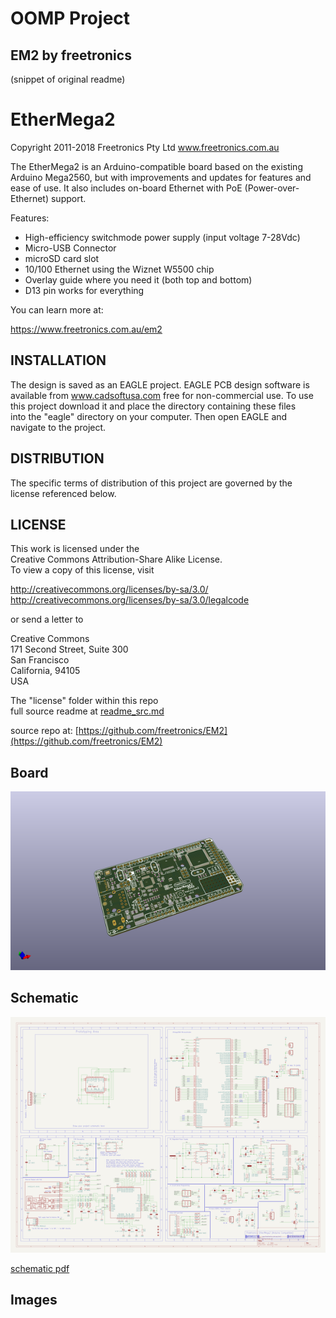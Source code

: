 # OOMP Project  
## EM2  by freetronics  
  
(snippet of original readme)  
  
EtherMega2  
==========  
Copyright 2011-2018 Freetronics Pty Ltd www.freetronics.com.au    
  
The EtherMega2 is an Arduino-compatible board based on the existing  
Arduino Mega2560, but with improvements and updates for features and  
ease of use. It also includes on-board Ethernet with PoE (Power-over-  
Ethernet) support.  
  
Features:  
  
 * High-efficiency switchmode power supply (input voltage 7-28Vdc)  
 * Micro-USB Connector  
 * microSD card slot  
 * 10/100 Ethernet using the Wiznet W5500 chip  
 * Overlay guide where you need it (both top and bottom)  
 * D13 pin works for everything  
  
You can learn more at:  
  
  https://www.freetronics.com.au/em2  
  
  
INSTALLATION  
------------  
The design is saved as an EAGLE project. EAGLE PCB design software is  
available from www.cadsoftusa.com free for non-commercial use. To use  
this project download it and place the directory containing these files  
into the "eagle" directory on your computer. Then open EAGLE and  
navigate to the project.  
  
  
DISTRIBUTION  
------------  
The specific terms of distribution of this project are governed by the  
license referenced below.  
  
  
LICENSE  
-------  
This work is licensed under the  
Creative Commons Attribution-Share Alike License.    
To view a copy of this license, visit  
  
  http://creativecommons.org/licenses/by-sa/3.0/    
  http://creativecommons.org/licenses/by-sa/3.0/legalcode  
  
or send a letter to  
  
  Creative Commons    
  171 Second Street, Suite 300    
  San Francisco    
  California, 94105    
  USA  
  
The "license" folder within this repo  
  full source readme at [readme_src.md](readme_src.md)  
  
source repo at: [https://github.com/freetronics/EM2](https://github.com/freetronics/EM2)  
## Board  
  
[![working_3d.png](working_3d_600.png)](working_3d.png)  
## Schematic  
  
[![working_schematic.png](working_schematic_600.png)](working_schematic.png)  
  
[schematic pdf](working_schematic.pdf)  
## Images  
